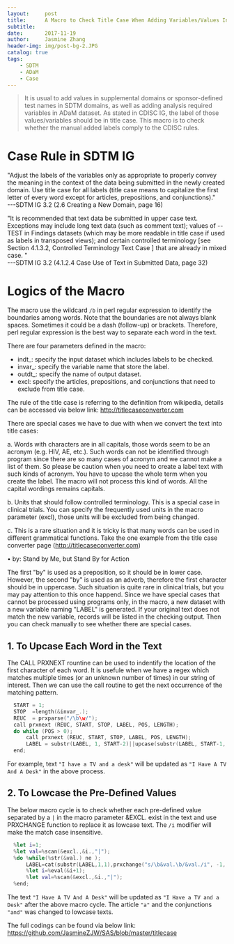 ```yaml
---
layout:     post
title:      A Macro to Check Title Case When Adding Variables/Values Into SDTM/ADaM
subtitle:   
date:       2017-11-19
author:     Jasmine Zhang
header-img: img/post-bg-2.JPG
catalog: true
tags:
    - SDTM 
    - ADaM 
    - Case
---
```


> It is usual to add values in supplemental domains or sponsor-defined test names in SDTM domains, as well as adding analysis required variables in ADaM dataset. As stated in CDISC IG, the label of those values/variables should be in title case. This macro is to check whether the manual added labels comply to the CDISC rules.

# Case Rule in SDTM IG
"Adjust the labels of the variables only as appropriate to properly convey the meaning in the context of the data being submitted in the newly created domain. Use title case for all labels (title case means to capitalize the first letter of every word except for articles, prepositions, and conjunctions)."               
---SDTM IG 3.2 (2.6 Creating a New Domain, page 16)
							   
"It is recommended that text data be submitted in upper case text. Exceptions may include long text data (such as comment text); values of --TEST in Findings datasets (which may be more readable in title case if used as labels in transposed views); and certain controlled terminology [see Section 4.1.3.2, Controlled Terminology Text Case ] that are already in mixed case. "              
---SDTM IG 3.2 (4.1.2.4 Case Use of Text in Submitted Data, page 32)

# Logics of the Macro
The macro use the wildcard `/b` in perl regular expression to identify the boundaries among words. Note that the boundaries are not always blank spaces. Sometimes it could be a dash (follow-up) or brackets. Therefore, perl regular expression is the best way to separate each word in the text.

There are four parameters defined in the macro:

-	indt_: specify the input dataset which includes labels to be checked.
-	invar_: specify the variable name that store the label.
-	outdt_: specify the name of output dataset.
-	excl: specify the articles, prepositions, and conjunctions that need to exclude from title case.
	
The rule of the title case is referring to the definition from wikipedia, details can be accessed via below link: <http://titlecaseconverter.com>

There are special cases we have to due with when we convert the text into title cases:

a. Words with characters are in all capitals, those words seem to be an acronym (e.g. HIV, AE, etc.). Such words can not be identified through program since there are so many cases of acronym and we cannot make a list of them. So please be caution when you need to create a label text with such kinds of acronym. You have to upcase the whole term when you create the label. The macro will not process this kind of words. All the capital wordings remains capitals.

b. Units that should follow controlled terminology. This is a special case in clinical trials. You can specify the frequently used units in the macro parameter (excl), those units will be excluded from being changed.

c. This is a rare situation and it is tricky is that many words can be used in different grammatical functions. Take the one example from the title case converter page (<http://titlecaseconverter.com>)  

  •	by: Stand by Me, but Stand By for Action 
      
The first "by" is used as a preposition, so it should be in lower case. However, the second "by" is used as an adverb, therefore the first character should be in uppercase. Such situation is quite rare in clinical trials, but you may pay attention to this once happend.
Since we have special cases that cannot be processed using programs only, in the macro, a new dataset with a new variable naming "LABEL" is generated. If your original text does not match the new variable, records will be listed in the checking output. Then you can check manually to see whether there are special cases.

## 1. To Upcase Each Word in the Text

The CALL PRXNEXT rountine can be used to indentify the location of the first character of each word. It is usefule when we have a regex which matches multiple times (or an unknown number of times) in our string of interest. Then we can use the call routine to get the next occurrence of the matching pattern.

```swift
  START = 1;
  STOP  =length(&invar_.);
  REUC  = prxparse("/\b\w/");
  call prxnext (REUC, START, STOP, LABEL, POS, LENGTH);
  do while (POS > 0);
      call prxnext (REUC, START, STOP, LABEL, POS, LENGTH);
      LABEL = substr(LABEL, 1, START-2)||upcase(substr(LABEL, START-1, 1))||substr(LABEL, START);
  end; 
```

For example, text `"I have a TV and a desk"` will be updated as `"I Have A TV And A Desk"` in the above process.

## 2. To Lowcase the Pre-Defined Values

The below macro cycle is to check whether each pre-defined value separated by a `|` in the macro parameter &EXCL. exist in the text and use PRXCHANGE function to replace it as lowcase text. The `/i` modifier will make the match case insensitive.

```swift
  %let i=1;
  %let val=%scan(&excl.,&i.,"|");
  %do %while(%str(&val.) ne );
      LABEL=cat(substr(LABEL,1,1),prxchange("s/\b&val.\b/&val./i", -1, substr(LABEL,2)));
      %let i=%eval(&i+1);
      %let val=%scan(&excl.,&i.,"|");
  %end;
```
  
The text `"I Have A TV And A Desk"` will be updated as `"I Have a TV and a Desk"` after the above macro cycle. The article `"a"` and the conjunctions `"and"` was changed to lowcase texts.

The full codings can be found via below link: 
<https://github.com/JasmineZJW/SAS/blob/master/titlecase>
